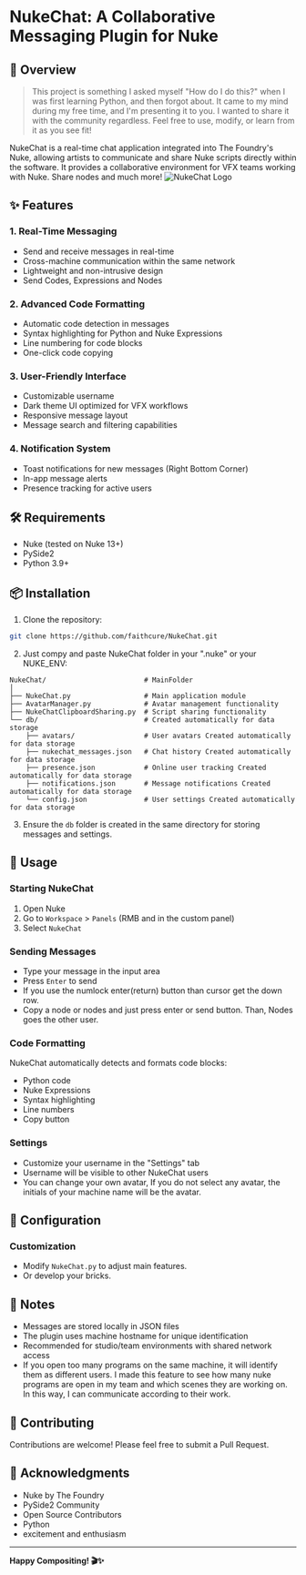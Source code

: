 # NukeChat: A Collaborative Messaging Plugin for Nuke
## 🚀 Overview
> This project is something I asked myself "How do I do this?" when I was first learning Python, and then forgot about. It came to my mind during my free time, and I'm presenting it to you. I wanted to share it with the community regardless. Feel free to use, modify, or learn from it as you see fit!

NukeChat is a real-time chat application integrated into The Foundry's Nuke, allowing artists to communicate and share Nuke scripts directly within the software. It provides a collaborative environment for VFX teams working with Nuke. Share nodes and much more!
![NukeChat Logo](https://github.com/faithcure/NukeChat/blob/main/images/nukechat-logo.png)
## ✨ Features

### 1. Real-Time Messaging
- Send and receive messages in real-time
- Cross-machine communication within the same network
- Lightweight and non-intrusive design
- Send Codes, Expressions and Nodes

### 2. Advanced Code Formatting
- Automatic code detection in messages
- Syntax highlighting for Python and Nuke Expressions
- Line numbering for code blocks
- One-click code copying

### 3. User-Friendly Interface
- Customizable username
- Dark theme UI optimized for VFX workflows
- Responsive message layout
- Message search and filtering capabilities

### 4. Notification System
- Toast notifications for new messages (Right Bottom Corner)
- In-app message alerts
- Presence tracking for active users

## 🛠 Requirements
- Nuke (tested on Nuke 13+)
- PySide2
- Python 3.9+

## 📦 Installation

1. Clone the repository:
```bash
git clone https://github.com/faithcure/NukeChat.git
```

2. Just compy and paste NukeChat folder in your ".nuke" or your NUKE_ENV:

```
NukeChat/                        # MainFolder
│
├── NukeChat.py                  # Main application module
├── AvatarManager.py             # Avatar management functionality
├── NukeChatClipboardSharing.py  # Script sharing functionality
└── db/                          # Created automatically for data storage
    ├── avatars/                 # User avatars Created automatically for data storage
    ├── nukechat_messages.json   # Chat history Created automatically for data storage
    ├── presence.json            # Online user tracking Created automatically for data storage
    ├── notifications.json       # Message notifications Created automatically for data storage
    └── config.json              # User settings Created automatically for data storage
```

3. Ensure the `db` folder is created in the same directory for storing messages and settings.

## 🚀 Usage

### Starting NukeChat
1. Open Nuke
2. Go to `Workspace` > `Panels` (RMB and in the custom panel)
3. Select `NukeChat`

### Sending Messages
- Type your message in the input area
- Press `Enter` to send
- If you use the numlock enter(return) button than cursor get the down row.
- Copy a node or nodes and just press enter or send button. Than, Nodes goes the other user.

### Code Formatting
NukeChat automatically detects and formats code blocks:
- Python code
- Nuke Expressions
- Syntax highlighting
- Line numbers
- Copy button

### Settings
- Customize your username in the "Settings" tab
- Username will be visible to other NukeChat users
- You can change your own avatar, If you do not select any avatar, the initials of your machine name will be the avatar.

## 🔧 Configuration

### Customization
- Modify `NukeChat.py` to adjust main features.
- Or develop your bricks.

## 📝 Notes
- Messages are stored locally in JSON files
- The plugin uses machine hostname for unique identification
- Recommended for studio/team environments with shared network access
- If you open too many programs on the same machine, it will identify them as different users. I made this feature to see how many nuke programs are open in my team and which scenes they are working on. In this way, I can communicate according to their work.

## 🤝 Contributing
Contributions are welcome! Please feel free to submit a Pull Request.

## 🙌 Acknowledgments
- Nuke by The Foundry
- PySide2 Community
- Open Source Contributors
- Python
- excitement and enthusiasm

---

**Happy Compositing! 🎬✨**
